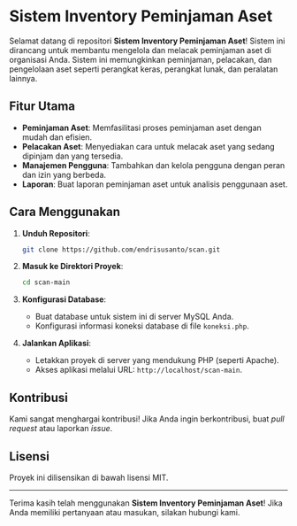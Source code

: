 # Sistem Inventory Peminjaman Aset

Selamat datang di repositori **Sistem Inventory Peminjaman Aset**! Sistem ini dirancang untuk membantu mengelola dan melacak peminjaman aset di organisasi Anda. Sistem ini memungkinkan peminjaman, pelacakan, dan pengelolaan aset seperti perangkat keras, perangkat lunak, dan peralatan lainnya.

## Fitur Utama

- **Peminjaman Aset**: Memfasilitasi proses peminjaman aset dengan mudah dan efisien.
- **Pelacakan Aset**: Menyediakan cara untuk melacak aset yang sedang dipinjam dan yang tersedia.
- **Manajemen Pengguna**: Tambahkan dan kelola pengguna dengan peran dan izin yang berbeda.
- **Laporan**: Buat laporan peminjaman aset untuk analisis penggunaan aset.

## Cara Menggunakan

1. **Unduh Repositori**:
    ```bash
    git clone https://github.com/endrisusanto/scan.git
    ```

2. **Masuk ke Direktori Proyek**:
    ```bash
    cd scan-main
    ```

3. **Konfigurasi Database**:
    - Buat database untuk sistem ini di server MySQL Anda.
    - Konfigurasi informasi koneksi database di file `koneksi.php`.

4. **Jalankan Aplikasi**:
    - Letakkan proyek di server yang mendukung PHP (seperti Apache).
    - Akses aplikasi melalui URL: `http://localhost/scan-main`.

## Kontribusi

Kami sangat menghargai kontribusi! Jika Anda ingin berkontribusi, buat *pull request* atau laporkan *issue*.

## Lisensi

Proyek ini dilisensikan di bawah lisensi MIT.

---

Terima kasih telah menggunakan **Sistem Inventory Peminjaman Aset**! Jika Anda memiliki pertanyaan atau masukan, silakan hubungi kami.
